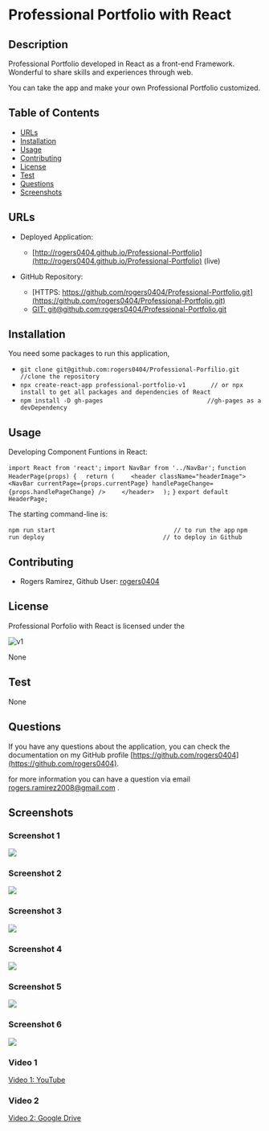 # Professional Portfolio with React

## Description 

Professional Portfolio developed in React as a front-end Framework. Wonderful to share skills and experiences through web.

You can take the app and make your own Professional Portfolio customized. 


## Table of Contents

* [URLs](#urls)
* [Installation](#installation)
* [Usage](#usage)
* [Contributing](#Contributing)
* [License](#license)
* [Test](#Test)
* [Questions](#questions)
* [Screenshots](#screenshots)


## URLs

* Deployed Application: 
    - [http://rogers0404.github.io/Professional-Portfolio](http://rogers0404.github.io/Professional-Portfolio) (live)

* GitHub Repository:
    - [HTTPS: https://github.com/rogers0404/Professional-Portfolio.git](https://github.com/rogers0404/Professional-Portfolio.git)
    - [GIT: git@github.com:rogers0404/Professional-Portfolio.git](git@github.com:rogers0404/Professional-Portfolio.git)


## Installation

You need some packages to run this application, 

- `git clone git@github.com:rogers0404/Professional-Porfilio.git        //clone the repository`
- `npx create-react-app professional-portfolio-v1       // or npx install to get all packages and dependencies of React`
- `npm install -D gh-pages                             //gh-pages as a devDependency`

## Usage 

Developing Component Funtions in React:

`import React from 'react';`
`import NavBar from '../NavBar';`
`function HeaderPage(props) {`
`  return (`
`    <header className="headerImage">`
`            <NavBar currentPage={props.currentPage} handlePageChange={props.handlePageChange} />`
`    </header>`
`  );`
`}`
`export default HeaderPage;`

The starting command-line is:

`npm run start                                 // to run the app`
`npm run deploy                                 // to deploy in Github`

## Contributing

* Rogers Ramirez, Github User: [rogers0404](http://github.com/rogers0404)


## License

Professional Porfolio with React is licensed under the

![v1](https://img.shields.io/static/v1?label=License&message=None&color=inactive&&style=plastic)

None

## Test

None

## Questions

If you have any questions about the application, you can check the documentation on my GitHub profile [https://github.com/rogers0404](https://github.com/rogers0404).

for more information you can have a question via email [rogers.ramirez2008@gmail.com](rogers.ramirez2008@gmail.com)  .


## Screenshots

### Screenshot 1

![](./src/assets/readme/image1.PNG)

### Screenshot 2

![](./src/assets/readme/image2.PNG)

### Screenshot 3

![](./src/assets/readme/image3.PNG)

### Screenshot 4

![](./src/assets/readme/image4.PNG)

### Screenshot 5

![](./src/assets/readme/image5.PNG)

### Screenshot 6

![](./src/assets/readme/image6.PNG)

### Video 1

[Video 1: YouTube](https://youtu.be/rJUqgRAPIac)

### Video 2

[Video 2: Google Drive](https://drive.google.com/file/d/1jPh6ioIH33oQQdOVNy_d3oNT7tdcM0u1/view)

